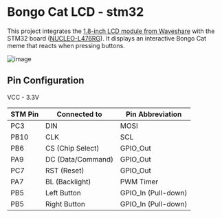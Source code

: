 # Bongo Cat LCD - stm32

This project integrates the [1.8-inch LCD module from Waveshare](https://www.waveshare.com/wiki/1.8inch_LCD_Module#Software_description) with the STM32 board ([NUCLEO-L476RG](https://www.st.com/en/evaluation-tools/nucleo-l476rg.html)).
It displays an interactive Bongo Cat meme that reacts when pressing buttons.

![image](https://github.com/vazonik/stm32-bongo-cat-lcd/assets/46498046/7e5b51dc-1dae-4741-b442-49701160b225)

## Pin Configuration

VCC - 3.3V

| STM Pin   | Connected to       | Pin Abbreviation    |
| --------- | ------------------ | ------------------- |
| PC3       | DIN                | MOSI                |
| PB10      | CLK                | SCL                 |
| PB6       | CS (Chip Select)   | GPIO_Out            |
| PA9       | DC (Data/Command)  | GPIO_Out            |
| PC7       | RST (Reset)        | GPIO_Out            |
| PA7       | BL (Backlight)     | PWM Timer           |
| PB5       | Left Button        | GPIO_In (Pull-down) |
| PB5       | Right Button       | GPIO_In (Pull-down) |
